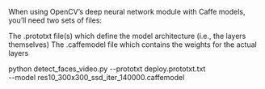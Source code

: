 When using OpenCV’s deep neural network module with Caffe models, you’ll need two sets of files:

The .prototxt file(s) which define the model architecture (i.e., the layers themselves)
The .caffemodel file which contains the weights for the actual layers

python detect_faces_video.py --prototxt deploy.prototxt.txt \
	--model res10_300x300_ssd_iter_140000.caffemodel
